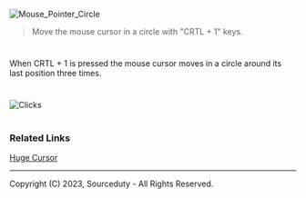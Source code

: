 ![Mouse_Pointer_Circle](https://github.com/sourceduty/Mouse_Pointer_Circle/assets/123030236/e6de8672-255c-46a1-82b4-e790da0bf152)

> Move the mouse cursor in a circle with "CRTL + 1" keys.

#

When CRTL + 1 is pressed the mouse cursor moves in a circle around its last position three times.

#

![Clicks](https://github.com/user-attachments/assets/8bb78e43-da29-44ad-ac62-71795f80e6f0)

#
### Related Links

[Huge Cursor](https://github.com/sourceduty/Huge_Cursor)

***
Copyright (C) 2023, Sourceduty - All Rights Reserved.
